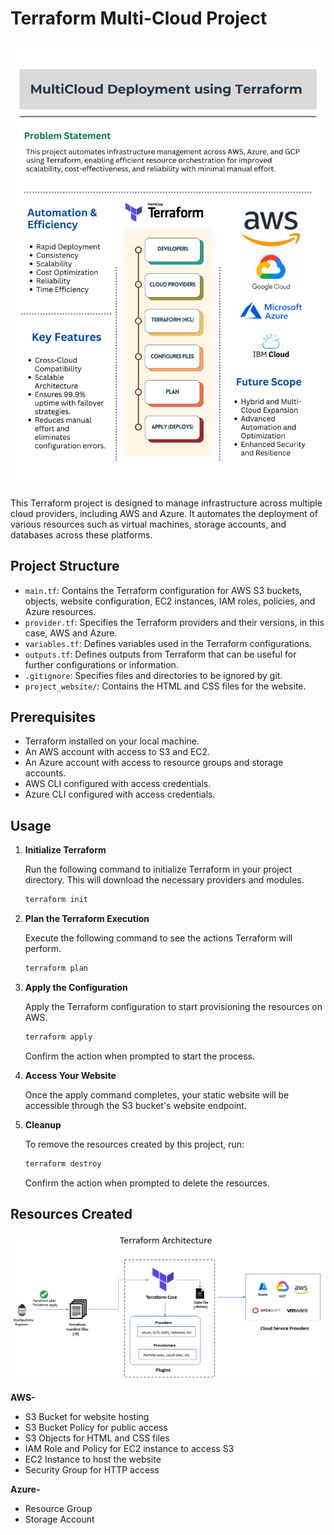 # Terraform Multi-Cloud Project
![image alt](https://github.com/milanawasthi18/MultiCloud-Deployment--System/blob/main/Yellow%20and%20Orange%20Illustrative%20Self-Improvement%20Infographic%20Poster.png?raw=true)

This Terraform project is designed to manage infrastructure across multiple cloud providers, including AWS and Azure. It automates the deployment of various resources such as virtual machines, storage accounts, and databases across these platforms.

## Project Structure

- `main.tf`: Contains the Terraform configuration for AWS S3 buckets, objects, website configuration, EC2 instances, IAM roles, policies, and Azure resources.
- `provider.tf`: Specifies the Terraform providers and their versions, in this case, AWS and Azure.
- `variables.tf`: Defines variables used in the Terraform configurations.
- `outputs.tf`: Defines outputs from Terraform that can be useful for further configurations or information.
- `.gitignore`: Specifies files and directories to be ignored by git.
- `project_website/`: Contains the HTML and CSS files for the website.



## Prerequisites

- Terraform installed on your local machine.
- An AWS account with access to S3 and EC2.
- An Azure account with access to resource groups and storage accounts.
- AWS CLI configured with access credentials.
- Azure CLI configured with access credentials.

## Usage

1. **Initialize Terraform**

   Run the following command to initialize Terraform in your project directory. This will download the necessary providers and modules.

   ```sh
   terraform init
2. **Plan the Terraform Execution**

   Execute the following command to see the actions Terraform will perform.

   ```sh
   terraform plan
3. **Apply the Configuration**

   Apply the Terraform configuration to start provisioning the resources on AWS.

   ```sh
   terraform apply
   ```
   Confirm the action when prompted to start the process.
4. **Access Your Website**

   Once the apply command completes, your static website will be accessible through the S3 bucket's website endpoint.
5. **Cleanup**

   To remove the resources created by this project, run:

   ```sh
   terraform destroy
   ```
   Confirm the action when prompted to delete the resources.

## Resources Created

![image alt](https://github.com/milanawasthi18/MultiCloud-Deployment--System/blob/fc3240a58968a17ec01dcf980642f0ccfe1d7181/terraform-architecture-diagram.png)

**AWS-**
- S3 Bucket for website hosting
- S3 Bucket Policy for public access
- S3 Objects for HTML and CSS files
- IAM Role and Policy for EC2 instance to access S3
- EC2 Instance to host the website
- Security Group for HTTP access

**Azure-**
- Resource Group
- Storage Account
